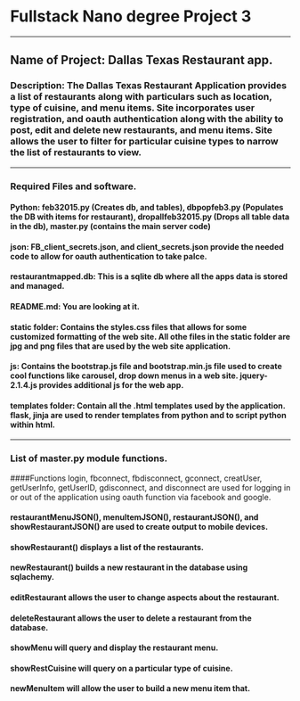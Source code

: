 # Fullstack Nano degree Project 3

***

## Name of Project: Dallas Texas Restaurant app.

### Description: The Dallas Texas Restaurant Application provides a list of restaurants along with particulars such as location, type of cuisine, and menu items. Site incorporates user registration, and oauth authentication along with the ability to post, edit and delete new restaurants, and menu items. Site allows the user to filter for particular cuisine types to narrow the list of restaurants to view.
***

### Required Files and software.

#### Python: feb32015.py (Creates db, and tables), dbpopfeb3.py (Populates the DB with items for restaurant), dropallfeb32015.py (Drops all table data in the db), master.py (contains the main server code)

#### json: FB_client_secrets.json, and client_secrets.json provide the needed code to allow for oauth authentication to take palce.

#### restaurantmapped.db: This is a sqlite db where all the apps data is stored and managed.

#### README.md: You are looking at it.

#### static folder: Contains the styles.css files that allows for some customized formatting of the web site. All othe files in the static folder are jpg and png files that are used by the web site application.

#### js: Contains the bootstrap.js file and bootstrap.min.js file used to create cool functions like carousel, drop down menus in a web site. jquery-2.1.4.js provides additional js for the web app.

#### templates folder: Contain all the .html templates used by the application. flask, jinja are used to render templates from python and to script python within html.
***

### List of master.py module functions.

####Functions login, fbconnect, fbdisconnect, gconnect, creatUser, getUserInfo, getUserID, gdisconnect, and disconnect are used for logging in or out of the application using oauth function via facebook and google.

#### restaurantMenuJSON(), menuItemJSON(), restaurantJSON(), and showRestaurantJSON() are used to create output to mobile devices.

#### showRestaurant() displays a list of the restaurants.

#### newRestaurant() builds a new restaurant in the database using sqlachemy.

#### editRestaurant allows the user to change aspects about the restaurant.

#### deleteRestaurant allows the user to delete a restaurant from the database.

#### showMenu will query and display the restaurant menu.

#### showRestCuisine will query on a particular type of cuisine.

#### newMenuItem will allow the user to build a new menu item that.



